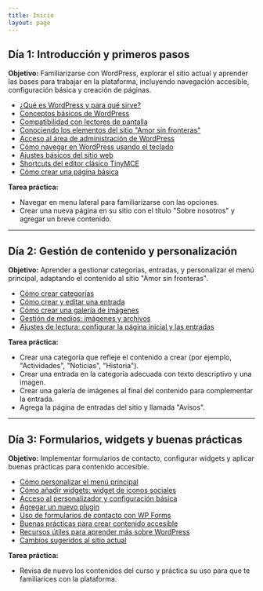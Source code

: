 ```yaml
---
title: Inicio
layout: page
---
```


## Día 1: Introducción y primeros pasos
**Objetivo:** Familiarizarse con WordPress, explorar el sitio actual y aprender las bases para trabajar en la plataforma, incluyendo navegación accesible, configuración básica y creación de páginas.

- [¿Qué es WordPress y para qué sirve?](./que-es-wordpress)
- [Conceptos básicos de WordPress](./conceptos-basicos-de-wordpress)
- [Compatibilidad con lectores de pantalla](./compatibilidad-lectores-pantalla)
- [Conociendo los elementos del sitio "Amor sin fronteras"](./conociendo-sitio)
- [Acceso al área de administración de WordPress](./acceso-administracion)
- [Cómo navegar en WordPress usando el teclado](./navegar-wordpress)
- [Ajustes básicos del sitio web](./ajustes-basicos)
- [Shortcuts del editor clásico TinyMCE](./shortcuts-tinymce)
- [Cómo crear una página básica](./crear-pagina-basica)

**Tarea práctica:**
- Navegar en menu lateral para familiarizarse con las opciones.
- Crear una nueva página en su sitio con el título "Sobre nosotros" y agregar un breve contenido.

---

## Día 2: Gestión de contenido y personalización
**Objetivo:** Aprender a gestionar categorías, entradas, y personalizar el menú principal, adaptando el contenido al sitio "Amor sin fronteras".

- [Cómo crear categorías](./crear-categorias)
- [Cómo crear y editar una entrada](./crear-editar-entrada)
- [Cómo crear una galería de imágenes](./crear-galeria)
- [Gestión de medios: imágenes y archivos](./gestion-medios)
- [Ajustes de lectura: configurar la página inicial y las entradas](./ajustes-lectura)

**Tarea práctica:**
- Crear una categoría que refleje el contenido a crear (por ejemplo, "Actividades", "Noticias", "Historia").
- Crear una entrada en la categoría adecuada con texto descriptivo y una imagen.
- Crear una galería de imágenes al final del contenido para complementar la entrada.
- Agrega la página de entradas del sitio y llamada "Avisos".

---

## Día 3: Formularios, widgets y buenas prácticas
**Objetivo:** Implementar formularios de contacto, configurar widgets y aplicar buenas prácticas para contenido accesible.

- [Cómo personalizar el menú principal](./personalizar-menu-principal)
- [Cómo añadir widgets: widget de iconos sociales](./widgets-iconos-sociales)
- [Acceso al personalizador y configuración básica](./acceso-personalizador)
- [Agregar un nuevo plugin](./agregar-plugin)
- [Uso de formularios de contacto con WP Forms](./formularios-wpforms)
- [Buenas prácticas para crear contenido accesible](./buenas-practicas)
- [Recursos útiles para aprender más sobre WordPress](./recursos-utiles)
- [Cambios sugeridos al sitio actual](./cambios-sugeridos)

**Tarea práctica:**
- Revisa de nuevo los contenidos del curso y práctica su uso para que te familiarices con la plataforma.
